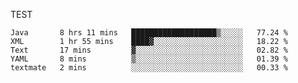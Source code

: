 TEST

<!--START_SECTION:waka-->

```text
Java       8 hrs 11 mins   ███████████████████▒░░░░░   77.24 %
XML        1 hr 55 mins    ████▓░░░░░░░░░░░░░░░░░░░░   18.22 %
Text       17 mins         ▓░░░░░░░░░░░░░░░░░░░░░░░░   02.82 %
YAML       8 mins          ▒░░░░░░░░░░░░░░░░░░░░░░░░   01.39 %
textmate   2 mins          ░░░░░░░░░░░░░░░░░░░░░░░░░   00.33 %
```

<!--END_SECTION:waka-->
